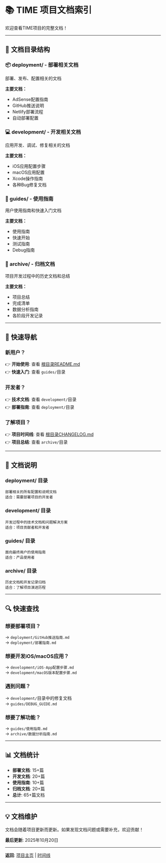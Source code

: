 # 📚 TIME 项目文档索引

欢迎查看TIME项目的完整文档！

---

## 📂 文档目录结构

### 📦 deployment/ - 部署相关文档
部署、发布、配置相关的文档

**主要文档：**
- AdSense配置指南
- GitHub推送说明
- Netlify部署流程
- 自动部署配置

### 💻 development/ - 开发相关文档
应用开发、调试、修复相关的文档

**主要文档：**
- iOS应用配置步骤
- macOS应用配置
- Xcode操作指南
- 各种Bug修复文档

### 📖 guides/ - 使用指南
用户使用指南和快速入门文档

**主要文档：**
- 使用指南
- 快速开始
- 测试指南
- Debug指南

### 📁 archive/ - 归档文档
项目开发过程中的历史文档和总结

**主要文档：**
- 项目总结
- 完成清单
- 数据分析指南
- 各阶段开发记录

---

## 🎯 快速导航

### 新用户？
👉 **开始使用**: 查看 [根目录README.md](../README.md)  
👉 **快速入门**: 查看 `guides/`目录

### 开发者？
👉 **技术文档**: 查看 `development/`目录  
👉 **部署指南**: 查看 `deployment/`目录

### 了解项目？
👉 **项目时间线**: 查看 [根目录CHANGELOG.md](../CHANGELOG.md)  
👉 **项目总结**: 查看 `archive/`目录

---

## 📝 文档说明

### deployment/ 目录
```
部署相关的所有配置和说明文档
适合：需要部署项目的开发者
```

### development/ 目录
```
开发过程中的技术文档和问题解决方案
适合：项目贡献者和开发者
```

### guides/ 目录
```
面向最终用户的使用指南
适合：产品使用者
```

### archive/ 目录
```
历史文档和开发记录归档
适合：了解项目演进历程
```

---

## 🔍 快速查找

### 想要部署项目？
→ `deployment/GitHub推送指南.md`  
→ `deployment/部署指南.md`

### 想要开发iOS/macOS应用？
→ `development/iOS-App配置步骤.md`  
→ `development/macOS版本配置步骤.md`

### 遇到问题？
→ `development/`目录中的修复文档  
→ `guides/DEBUG_GUIDE.md`

### 想要了解功能？
→ `guides/使用指南.md`  
→ `archive/数据分析指南.md`

---

## 📊 文档统计

- **部署文档**: 15+篇
- **开发文档**: 20+篇
- **使用指南**: 10+篇
- **归档文档**: 20+篇
- **总计**: 65+篇文档

---

## 💡 文档维护

文档会随着项目更新而更新。如果发现文档问题或需要补充，欢迎贡献！

**最后更新**: 2025年10月20日

---

**返回**: [项目主页](../README.md) | [时间线](../CHANGELOG.md)

